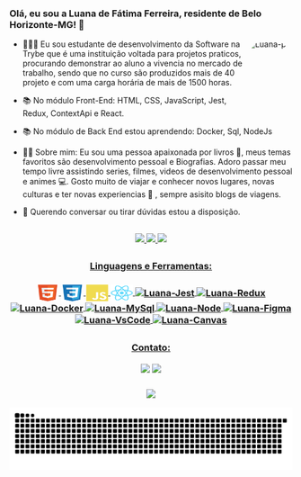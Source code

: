 ### Olá, eu sou a Luana de Fátima Ferreira, residente de Belo Horizonte-MG! 🌆

<div align="center">
 <img align="right" alt="Luana-pic" height="150" style="border-radius:50px;" src="https://media.giphy.com/media/qf4KW5nIn4MBNgDiwn/giphy.gif">
 </div>
 
 - 👩🏻‍💻 Eu sou estudante de desenvolvimento da Software na Trybe que é uma instituição voltada para projetos praticos, procurando demonstrar ao aluno a vivencia no mercado de trabalho, sendo que no curso são produzidos mais de 40 projeto e com uma carga horária de mais de 1500 horas. 
 
 - 📚 No módulo Front-End: HTML, CSS, JavaScript, Jest, Redux, ContextApi e React. 
 - 📚 No módulo de Back End estou aprendendo: Docker, Sql, NodeJs
 
 - 👩🏻 Sobre mim: Eu sou uma pessoa apaixonada por livros 📕, meus temas favoritos são desenvolvimento pessoal e Biografias. Adoro passar meu tempo livre assistindo series, filmes, videos de desenvolvimento pessoal e animes 💻. Gosto muito de viajar e conhecer novos lugares, novas culturas e ter novas experiencias 🧳 , sempre asisito blogs de viagens. 
 
 - 🌷 Querendo conversar ou tirar dúvidas estou a disposição.  
 
 
## 

<div align="center">
  <a href="https://github.com/Luana0308">
  <img height="150em" src="http://github-readme-streak-stats.herokuapp.com?user=Luana0308&theme=radical&hide_border=true&date_format=j%20M%5B%20Y%5D&stroke=1F6FEB&dates=58A6FF&fire=1F6FEB&ring=58A6FF">
  <img height="150em" src="https://github-readme-stats.vercel.app/api?username=Luana0308&show_icons=true&theme=radical&include_all_commits=true&count_private=true"/>
  <img height="150em" src="https://github-readme-stats.vercel.app/api/top-langs/?username=Luana0308&layout=compact&langs_count=7&theme=radical"/>
</div>

 ##
 
  <div align="center">
   <h3 align="center"> Linguagens e Ferramentas:<h3>
    <img align="center" alt="Luana-HTML" height="30" width="40"src="https://raw.githubusercontent.com/devicons/devicon/master/icons/html5/html5-original.svg">
  <img align="center" alt="Luana-CSS" height="30" width="40" src="https://raw.githubusercontent.com/devicons/devicon/master/icons/css3/css3-original.svg">
  <img align="center" alt="Luana-Js" height="30" width="40" src="https://raw.githubusercontent.com/devicons/devicon/master/icons/javascript/javascript-plain.svg">
  <img align="center" alt="Luana-React" height="30" width="40" src="https://raw.githubusercontent.com/devicons/devicon/master/icons/react/react-original.svg">
  <img align="center" alt="Luana-Jest" height="30" width="40" src="https://cdn.jsdelivr.net/gh/devicons/devicon/icons/jest/jest-plain.svg" />
   <img align="center" alt="Luana-Redux" height="30" width="40" src="https://cdn.jsdelivr.net/gh/devicons/devicon/icons/redux/redux-original.svg" />
  <img align="center" alt="Luana-Docker" height="30" width="40" src="https://cdn.jsdelivr.net/gh/devicons/devicon/icons/docker/docker-original.svg" />
  <img align="center" alt="Luana-MySql" height="30" width="40" src="https://cdn.jsdelivr.net/gh/devicons/devicon/icons/mysql/mysql-original-wordmark.svg" />
  <img align="center" alt="Luana-Node" height="30" width="40" src="https://cdn.jsdelivr.net/gh/devicons/devicon/icons/nodejs/nodejs-original-wordmark.svg" />       
  <img align="center" alt="Luana-Figma" height="30" width="40" src="https://cdn.jsdelivr.net/gh/devicons/devicon/icons/figma/figma-original.svg" />
  <img align="center" alt="Luana-VsCode" height="30" width="40" src="https://cdn.jsdelivr.net/gh/devicons/devicon/icons/vscode/vscode-original.svg" />
   <img align="center" alt="Luana-Canvas" height="30" width="40" src="https://cdn.jsdelivr.net/gh/devicons/devicon/icons/canva/canva-original.svg" />

  </div>

 ##
 
  <div align="center">
   <h3>Contato:</h3>
  <a href="mailto:luanaff2008@gmail.com"><img align="center" src="https://img.shields.io/badge/-Gmail-%23333?style=for-the-badge&logo=gmail&logoColor=white" target="_blank"></a>
  <a href="https://www.linkedin.com/in/luana-fatima-ferreira/" target="_blank"><img align="center" src="https://img.shields.io/badge/-LinkedIn-%230077B5?style=for-the-badge&logo=linkedin&logoColor=white" target="_blank"></a> 

 ##
   
  ![](https://komarev.com/ghpvc/?username=Luana0308&color=blueviolet)

  ![Snake animation](https://github.com/Luana0308/Luana0308/blob/output/github-contribution-grid-snake.svg)
 </div>
 
 
  
